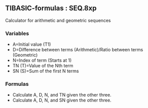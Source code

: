 ## TIBASIC-formulas : SEQ.8xp

Calculator for arithmetic and geometric sequences

### Variables
- A=Initial value (T1)
- D=Difference between terms (Arithmetic)/Ratio between terms (Geometric)
- N=Index of term (Starts at 1)
- TN (T)=Value of the Nth term
- SN (S)=Sum of the first N terms

### Formulas
- Calculate A, D, N, and TN given the other three.
- Calculate A, D, N, and SN given the other three.
